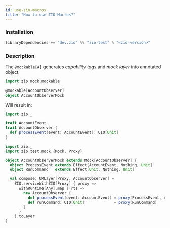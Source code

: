 ```yaml
---
id: use-zio-macros
title: "How to use ZIO Macros?"
---
```



### Installation

```scala
libraryDependencies += "dev.zio" %% "zio-test" % "<zio-version>"
```

### Description

The `@mockable[A]` generates _capability tags_ and _mock layer_ into annotated object.

```scala
import zio.mock.mockable

@mockable[AccountObserver]
object AccountObserverMock
```

Will result in:

```scala mdoc:invisible
import zio._

trait AccountEvent
trait AccountObserver {
  def processEvent(event: AccountEvent): UIO[Unit]
}
```

```scala mdoc:compile-only
import zio._
import zio.test.mock.{Mock, Proxy}

object AccountObserverMock extends Mock[AccountObserver] {
  object ProcessEvent extends Effect[AccountEvent, Nothing, Unit]
  object RunCommand   extends Effect[Unit, Nothing, Unit]

  val compose: URLayer[Proxy, AccountObserver] =
    ZIO.serviceWithZIO[Proxy] { proxy =>
      withRuntime[Any].map { rts =>
        new AccountObserver {
          def processEvent(event: AccountEvent) = proxy(ProcessEvent, event)
          def runCommand: UIO[Unit]             = proxy(RunCommand)
        }
      }
    }.toLayer
}
```
